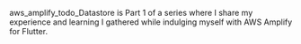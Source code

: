 aws_amplify_todo_Datastore is Part 1 of a series where I share my experience and learning I gathered while indulging myself with AWS Amplify for Flutter.
